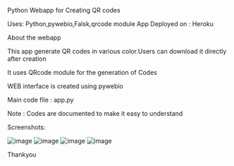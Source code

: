 Python Webapp for Creating QR codes

Uses: Python,pywebio,Falsk,qrcode module
App Deployed on : Heroku  


About the webapp

This app generate QR codes in various color.Users can download it  directly after creation

It uses QRcode module for the generation of Codes

WEB interface is created using pywebio

Main code file : app.py


Note : Codes are documented to make it easy to understand

Screenshots:

![image](https://user-images.githubusercontent.com/108337342/184689700-4f0d4e8e-f91b-4f46-a4b5-7b49563ce928.png)
![image](https://user-images.githubusercontent.com/108337342/184689789-b17c1d8a-3391-41d9-a225-be2a41187bcc.png)
![image](https://user-images.githubusercontent.com/108337342/184689841-0517e072-397d-4177-8da5-963188780ae4.png)
![image](https://user-images.githubusercontent.com/108337342/184689899-f19719b1-c98e-4187-a41b-99fc0e7c281d.png)


Thankyou
